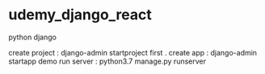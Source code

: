 # udemy_django_react

python django

create project : django-admin startproject first .
create app : django-admin startapp demo
run server : python3.7 manage.py runserver